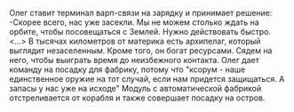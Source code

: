 Олег ставит терминал варп-связи на зарядку и принимает решение:
-Скорее всего, нас уже засекли. Мы не можем столько ждать на орбите, чтобы посовещаться с Землей. Нужно действовать быстро. <...> В тысячах километров от материка есть архипелаг, который выглядит незаселенным. Кроме того, он богат ресурсами. Сядем на него, чтобы выиграть время до неизбежного контакта.
Олег дает команду на посадку для фабрику, потому что "ксорум - наше единственное оружие на тот случай, если нам придется защищаться. А запасы у нас уже на исходе"
Модуль с автоматической фабрикой отстреливается от корабля и также совершает посадку на остров. 